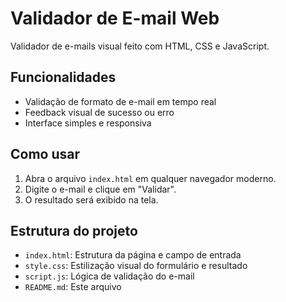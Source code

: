 # Validador de E-mail Web

Validador de e-mails visual feito com HTML, CSS e JavaScript.

## Funcionalidades
- Validação de formato de e-mail em tempo real
- Feedback visual de sucesso ou erro
- Interface simples e responsiva

## Como usar
1. Abra o arquivo `index.html` em qualquer navegador moderno.
2. Digite o e-mail e clique em "Validar".
3. O resultado será exibido na tela.

## Estrutura do projeto
- `index.html`: Estrutura da página e campo de entrada
- `style.css`: Estilização visual do formulário e resultado
- `script.js`: Lógica de validação do e-mail
- `README.md`: Este arquivo 
